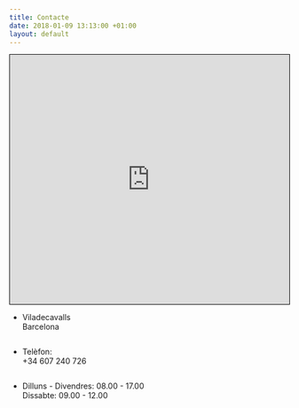 ```yaml
---
title: Contacte
date: 2018-01-09 13:13:00 +01:00
layout: default
---
```


<div class="theme-page padding-bottom-66">
	<div class="clearfix">
		<div class="row full-width">
      <iframe width="100%" height="450" frameborder="0" scrolling="no" marginheight="0" marginwidth="0" src="https://www.openstreetmap.org/export/embed.html?bbox=1.927757263183594%2C41.541895239720034%2C1.978740692138672%2C41.56450439296576&amp;layer=mapnik" style="border: 1px solid black"></iframe>
    </div>
		<div class="row page-margin-top">
			<div class="column column-1-3">
				<ul class="features-list">
					<li class="sl-small-location">
						<p>Viladecavalls<br>Barcelona</p>
					</li>
				</ul>
			</div>
			<div class="column column-1-3">
				<ul class="features-list">
					<li class="sl-small-phone">
						<p>Telèfon:<br>+34 607 240 726</p>
					</li>
				</ul>
			</div>
			<div class="column column-1-3">
				<ul class="features-list">
					<li class="sl-small-clock">
						<p>Dilluns - Divendres: 08.00 - 17.00<br>Dissabte: 09.00 - 12.00</p>
					</li>
				</ul>
			</div>
		</div>
		<div class="row page-margin-top"></div>
	</div>
</div>
